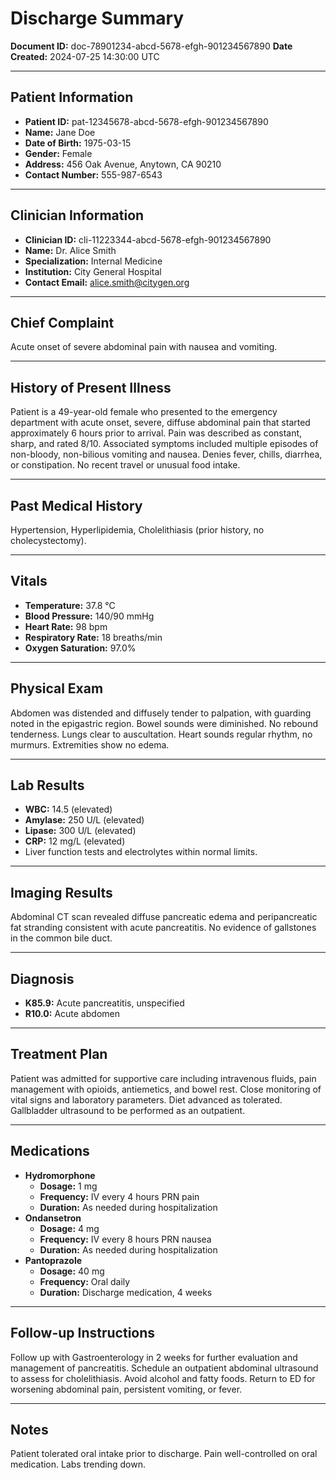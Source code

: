 # Discharge Summary

**Document ID:** doc-78901234-abcd-5678-efgh-901234567890
**Date Created:** 2024-07-25 14:30:00 UTC

---

## Patient Information

*   **Patient ID:** pat-12345678-abcd-5678-efgh-901234567890
*   **Name:** Jane Doe
*   **Date of Birth:** 1975-03-15
*   **Gender:** Female
*   **Address:** 456 Oak Avenue, Anytown, CA 90210
*   **Contact Number:** 555-987-6543

---

## Clinician Information

*   **Clinician ID:** cli-11223344-abcd-5678-efgh-901234567890
*   **Name:** Dr. Alice Smith
*   **Specialization:** Internal Medicine
*   **Institution:** City General Hospital
*   **Contact Email:** alice.smith@citygen.org

---

## Chief Complaint

Acute onset of severe abdominal pain with nausea and vomiting.

---

## History of Present Illness

Patient is a 49-year-old female who presented to the emergency department with acute onset, severe, diffuse abdominal pain that started approximately 6 hours prior to arrival. Pain was described as constant, sharp, and rated 8/10. Associated symptoms included multiple episodes of non-bloody, non-bilious vomiting and nausea. Denies fever, chills, diarrhea, or constipation. No recent travel or unusual food intake.

---

## Past Medical History

Hypertension, Hyperlipidemia, Cholelithiasis (prior history, no cholecystectomy).

---

## Vitals

*   **Temperature:** 37.8 °C
*   **Blood Pressure:** 140/90 mmHg
*   **Heart Rate:** 98 bpm
*   **Respiratory Rate:** 18 breaths/min
*   **Oxygen Saturation:** 97.0%

---

## Physical Exam

Abdomen was distended and diffusely tender to palpation, with guarding noted in the epigastric region. Bowel sounds were diminished. No rebound tenderness. Lungs clear to auscultation. Heart sounds regular rhythm, no murmurs. Extremities show no edema.

---

## Lab Results

*   **WBC:** 14.5 (elevated)
*   **Amylase:** 250 U/L (elevated)
*   **Lipase:** 300 U/L (elevated)
*   **CRP:** 12 mg/L (elevated)
*   Liver function tests and electrolytes within normal limits.

---

## Imaging Results

Abdominal CT scan revealed diffuse pancreatic edema and peripancreatic fat stranding consistent with acute pancreatitis. No evidence of gallstones in the common bile duct.

---

## Diagnosis

*   **K85.9:** Acute pancreatitis, unspecified
*   **R10.0:** Acute abdomen

---

## Treatment Plan

Patient was admitted for supportive care including intravenous fluids, pain management with opioids, antiemetics, and bowel rest. Close monitoring of vital signs and laboratory parameters. Diet advanced as tolerated. Gallbladder ultrasound to be performed as an outpatient.

---

## Medications

*   **Hydromorphone**
    *   **Dosage:** 1 mg
    *   **Frequency:** IV every 4 hours PRN pain
    *   **Duration:** As needed during hospitalization
*   **Ondansetron**
    *   **Dosage:** 4 mg
    *   **Frequency:** IV every 8 hours PRN nausea
    *   **Duration:** As needed during hospitalization
*   **Pantoprazole**
    *   **Dosage:** 40 mg
    *   **Frequency:** Oral daily
    *   **Duration:** Discharge medication, 4 weeks

---

## Follow-up Instructions

Follow up with Gastroenterology in 2 weeks for further evaluation and management of pancreatitis. Schedule an outpatient abdominal ultrasound to assess for cholelithiasis. Avoid alcohol and fatty foods. Return to ED for worsening abdominal pain, persistent vomiting, or fever.

---

## Notes

Patient tolerated oral intake prior to discharge. Pain well-controlled on oral medication. Labs trending down.